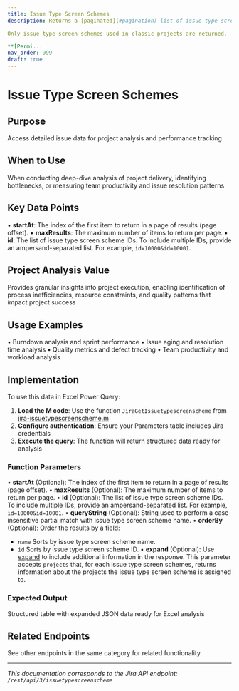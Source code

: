 ```yaml
---
title: Issue Type Screen Schemes
description: Returns a [paginated](#pagination) list of issue type screen schemes.

Only issue type screen schemes used in classic projects are returned.

**[Permi...
nav_order: 999
draft: true
---
```


# Issue Type Screen Schemes

## Purpose
Access detailed issue data for project analysis and performance tracking

## When to Use
When conducting deep-dive analysis of project delivery, identifying bottlenecks, or measuring team productivity and issue resolution patterns

## Key Data Points
• **startAt**: The index of the first item to return in a page of results (page offset).
• **maxResults**: The maximum number of items to return per page.
• **id**: The list of issue type screen scheme IDs. To include multiple IDs, provide an ampersand-separated list. For example, `id=10000&id=10001`.

## Project Analysis Value
Provides granular insights into project execution, enabling identification of process inefficiencies, resource constraints, and quality patterns that impact project success

## Usage Examples
• Burndown analysis and sprint performance
• Issue aging and resolution time analysis
• Quality metrics and defect tracking
• Team productivity and workload analysis

## Implementation
To use this data in Excel Power Query:

1. **Load the M code**: Use the function `JiraGetIssuetypescreenscheme` from [jira-issuetypescreenscheme.m](../assets/jira-issuetypescreenscheme.m)
2. **Configure authentication**: Ensure your Parameters table includes Jira credentials
3. **Execute the query**: The function will return structured data ready for analysis

### Function Parameters
• **startAt** (Optional): The index of the first item to return in a page of results (page offset).
• **maxResults** (Optional): The maximum number of items to return per page.
• **id** (Optional): The list of issue type screen scheme IDs. To include multiple IDs, provide an ampersand-separated list. For example, `id=10000&id=10001`.
• **queryString** (Optional): String used to perform a case-insensitive partial match with issue type screen scheme name.
• **orderBy** (Optional): [Order](#ordering) the results by a field:

 *  `name` Sorts by issue type screen scheme name.
 *  `id` Sorts by issue type screen scheme ID.
• **expand** (Optional): Use [expand](#expansion) to include additional information in the response. This parameter accepts `projects` that, for each issue type screen schemes, returns information about the projects the issue type screen scheme is assigned to.

### Expected Output
Structured table with expanded JSON data ready for Excel analysis

## Related Endpoints
See other endpoints in the same category for related functionality

---
*This documentation corresponds to the Jira API endpoint: `/rest/api/3/issuetypescreenscheme`*
